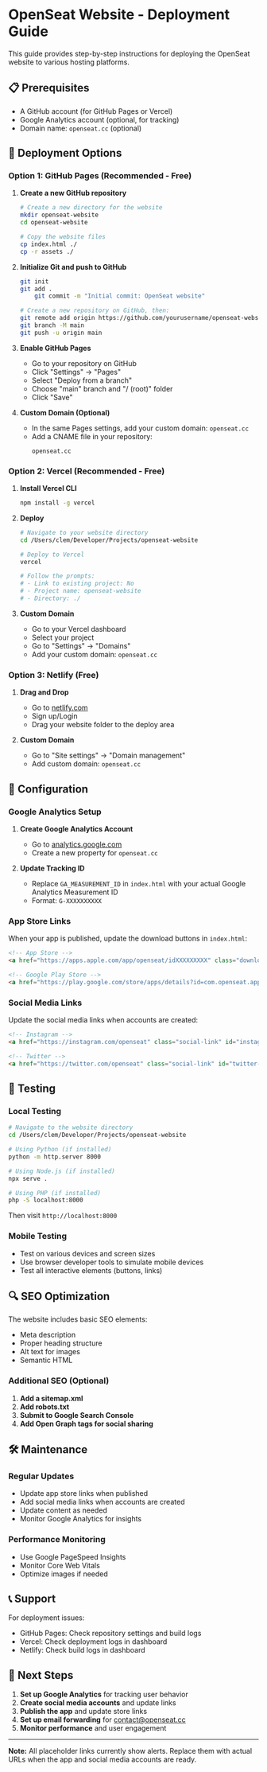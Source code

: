 # OpenSeat Website - Deployment Guide

This guide provides step-by-step instructions for deploying the OpenSeat website to various hosting platforms.

## 📋 Prerequisites

- A GitHub account (for GitHub Pages or Vercel)
- Google Analytics account (optional, for tracking)
- Domain name: `openseat.cc` (optional)

## 🚀 Deployment Options

### Option 1: GitHub Pages (Recommended - Free)

1. **Create a new GitHub repository**
   ```bash
   # Create a new directory for the website
   mkdir openseat-website
   cd openseat-website
   
   # Copy the website files
   cp index.html ./
   cp -r assets ./
   ```

2. **Initialize Git and push to GitHub**
   ```bash
   git init
   git add .
       git commit -m "Initial commit: OpenSeat website"
   
   # Create a new repository on GitHub, then:
   git remote add origin https://github.com/yourusername/openseat-website.git
   git branch -M main
   git push -u origin main
   ```

3. **Enable GitHub Pages**
   - Go to your repository on GitHub
   - Click "Settings" → "Pages"
   - Select "Deploy from a branch"
   - Choose "main" branch and "/ (root)" folder
   - Click "Save"

4. **Custom Domain (Optional)**
   - In the same Pages settings, add your custom domain: `openseat.cc`
   - Add a CNAME file in your repository:
     ```
     openseat.cc
     ```

### Option 2: Vercel (Recommended - Free)

1. **Install Vercel CLI**
   ```bash
   npm install -g vercel
   ```

2. **Deploy**
   ```bash
   # Navigate to your website directory
   cd /Users/clem/Developer/Projects/openseat-website
   
   # Deploy to Vercel
   vercel
   
   # Follow the prompts:
   # - Link to existing project: No
   # - Project name: openseat-website
   # - Directory: ./
   ```

3. **Custom Domain**
   - Go to your Vercel dashboard
   - Select your project
   - Go to "Settings" → "Domains"
   - Add your custom domain: `openseat.cc`

### Option 3: Netlify (Free)

1. **Drag and Drop**
   - Go to [netlify.com](https://netlify.com)
   - Sign up/Login
   - Drag your website folder to the deploy area

2. **Custom Domain**
   - Go to "Site settings" → "Domain management"
   - Add custom domain: `openseat.cc`

## 🔧 Configuration

### Google Analytics Setup

1. **Create Google Analytics Account**
   - Go to [analytics.google.com](https://analytics.google.com)
   - Create a new property for `openseat.cc`

2. **Update Tracking ID**
   - Replace `GA_MEASUREMENT_ID` in `index.html` with your actual Google Analytics Measurement ID
   - Format: `G-XXXXXXXXXX`

### App Store Links

When your app is published, update the download buttons in `index.html`:

```html
<!-- App Store -->
<a href="https://apps.apple.com/app/openseat/idXXXXXXXXX" class="download-btn" id="app-store-btn">

<!-- Google Play Store -->
<a href="https://play.google.com/store/apps/details?id=com.openseat.app" class="download-btn" id="play-store-btn">
```

### Social Media Links

Update the social media links when accounts are created:

```html
<!-- Instagram -->
<a href="https://instagram.com/openseat" class="social-link" id="instagram-link">

<!-- Twitter -->
<a href="https://twitter.com/openseat" class="social-link" id="twitter-link">
```

## 📱 Testing

### Local Testing
```bash
# Navigate to the website directory
cd /Users/clem/Developer/Projects/openseat-website

# Using Python (if installed)
python -m http.server 8000

# Using Node.js (if installed)
npx serve .

# Using PHP (if installed)
php -S localhost:8000
```

Then visit `http://localhost:8000`

### Mobile Testing
- Test on various devices and screen sizes
- Use browser developer tools to simulate mobile devices
- Test all interactive elements (buttons, links)

## 🔍 SEO Optimization

The website includes basic SEO elements:
- Meta description
- Proper heading structure
- Alt text for images
- Semantic HTML

### Additional SEO (Optional)
1. **Add a sitemap.xml**
2. **Add robots.txt**
3. **Submit to Google Search Console**
4. **Add Open Graph tags for social sharing**

## 🛠️ Maintenance

### Regular Updates
- Update app store links when published
- Add social media links when accounts are created
- Update content as needed
- Monitor Google Analytics for insights

### Performance Monitoring
- Use Google PageSpeed Insights
- Monitor Core Web Vitals
- Optimize images if needed

## 📞 Support

For deployment issues:
- GitHub Pages: Check repository settings and build logs
- Vercel: Check deployment logs in dashboard
- Netlify: Check build logs in dashboard

## 🎯 Next Steps

1. **Set up Google Analytics** for tracking user behavior
2. **Create social media accounts** and update links
3. **Publish the app** and update store links
4. **Set up email forwarding** for contact@openseat.cc
5. **Monitor performance** and user engagement

---

**Note:** All placeholder links currently show alerts. Replace them with actual URLs when the app and social media accounts are ready. 